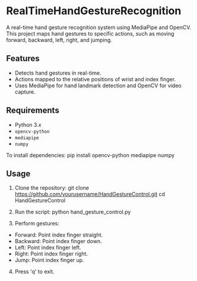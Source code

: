 # RealTimeHandGestureRecognition

A real-time hand gesture recognition system using MediaPipe and OpenCV. This project maps hand gestures to specific actions, such as moving forward, backward, left, right, and jumping.

## Features
- Detects hand gestures in real-time.
- Actions mapped to the relative positions of wrist and index finger.
- Uses MediaPipe for hand landmark detection and OpenCV for video capture.

## Requirements
- Python 3.x
- `opencv-python`
- `mediapipe`
- `numpy`

To install dependencies:
pip install opencv-python mediapipe numpy



## Usage

1) Clone the repository:
git clone https://github.com/yourusername/HandGestureControl.git
cd HandGestureControl



3) Run the script:
python hand_gesture_control.py



4) Perform gestures:
- Forward: Point index finger straight.
- Backward: Point index finger down.
- Left: Point index finger left.
- Right: Point index finger right.
- Jump: Point index finger up.

4) Press 'q' to exit.
